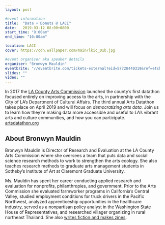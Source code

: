 ```yaml
---
layout: post

#event information
title:  "Data + Donuts @ LACI"
date:   2019-03-12 08:00+0800
start_time: "8:00am"
end_time: "10:00am"

location: LACI
cover: https://cdn.wallpaper.com/main/lkic_01b.jpg

#event organiser aka speaker details
organiser: "Bronwyn Mauldin"
eventbrite: "//eventbrite.com/tickets-external?eid=57728440319&ref=etckt"
slides: ""
video: ""
---
```




In 2017 the [LA County Arts Commission](https://www.lacountyarts.org/) launched the county’s first datathon focused entirely on improving access to the arts, in partnership with the City of LA’s Department of Cultural Affairs. The third annual Arts Datathon takes place on April 2019 and will focus on *democratizing arts data*. Join us to learn how they’re making data more accessible and useful to LA’s vibrant arts and culture communities, and how you can participate. [artsdatathon.org](https://artsdatathon.org/)

## About Bronwyn Mauldin

Bronwyn Mauldin is Director of Research and Evaluation at the LA County Arts Commission where she oversees a team that puts data and social science research methods to work to strengthen the arts ecology. She also teaches research methods to graduate arts management students in Sotheby’s Institute of Art at Claremont Graduate University.

Ms. Mauldin has spent her career conducting applied research and evaluation for nonprofits, philanthropies, and government. Prior to the Arts Commission she evaluated farmworker programs in California’s Central Valley, studied employment conditions for truck drivers in the Pacific Northwest, analyzed apprenticeship opportunities in the healthcare industry, served as a nonpartisan policy analyst in the Washington State House of Representatives, and researched villager organizing in rural northeast Thailand. She also [writes fiction and makes zines](http://www.bronwynmauldin.com/).